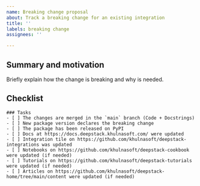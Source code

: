 ```yaml
---
name: Breaking change proposal
about: Track a breaking change for an existing integration
title: ''
labels: breaking change
assignees: ''

---
```


## Summary and motivation

Briefly explain how the change is breaking and why is needed.

## Checklist

```[tasklist]
### Tasks
- [ ] The changes are merged in the `main` branch (Code + Docstrings)
- [ ] New package version declares the breaking change
- [ ] The package has been released on PyPI
- [ ] Docs at https://docs.deepstack.khulnasoft.com/ were updated
- [ ] Integration tile on https://github.com/khulnasoft/deepstack-integrations was updated
- [ ] Notebooks on https://github.com/khulnasoft/deepstack-cookbook were updated (if needed)
- [ ] Tutorials on https://github.com/khulnasoft/deepstack-tutorials were updated (if needed)
- [ ] Articles on https://github.com/khulnasoft/deepstack-home/tree/main/content were updated (if needed)
```
